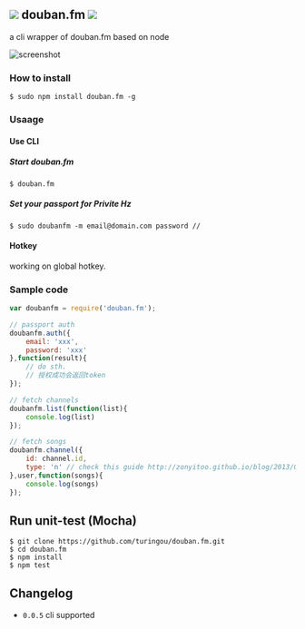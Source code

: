 ![](http://ww3.sinaimg.cn/large/61ff0de3gw1e77q7mth9dj200z00z3ya.jpg) douban.fm ![](https://badge.fury.io/js/douban.fm.png)
---
a cli wrapper of douban.fm based on node

![screenshot](http://ww1.sinaimg.cn/large/61ff0de3jw1e77q9b6ra9j20p00gkjsf.jpg)

### How to install

````
$ sudo npm install douban.fm -g
````

### Usaage

#### Use CLI

##### Start douban.fm
````
$ douban.fm
````

##### Set your passport for Privite Hz
````
$ sudo doubanfm -m email@domain.com password // 
````

#### Hotkey

working on global hotkey.

### Sample code

````javascript
var doubanfm = require('douban.fm');

// passport auth
doubanfm.auth({
    email: 'xxx',
    password: 'xxx'
},function(result){
    // do sth.
    // 授权成功会返回token
});

// fetch channels
doubanfm.list(function(list){
    console.log(list)
});

// fetch songs
doubanfm.channel({
    id: channel.id,
    type: 'n' // check this guide http://zonyitoo.github.io/blog/2013/01/22/doubanfmbo-fang-qi-kai-fa-shou-ji/
},user,function(songs){
    console.log(songs)
});
````

## Run unit-test (Mocha)

````
$ git clone https://github.com/turingou/douban.fm.git
$ cd douban.fm
$ npm install 
$ npm test
````

## Changelog

- `0.0.5` cli supported